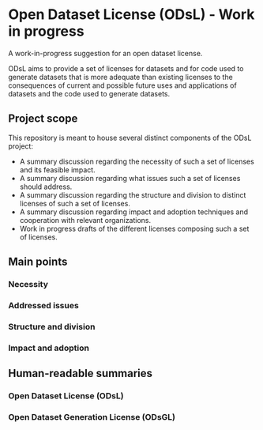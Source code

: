# Open Dataset License (ODsL) - Work in progress
A work-in-progress suggestion for an open dataset license. 

ODsL aims to provide a set of licenses for datasets and for code used to generate datasets that is more adequate than existing licenses to the consequences of current and possible future uses and applications of datasets and the code used to generate datasets.


## Project scope

This repository is meant to house several distinct components of the ODsL project:
* A summary discussion regarding the necessity of such a set of licenses and its feasible impact.
* A summary discussion regarding what issues such a set of licenses should address.
* A summary discussion regarding the structure and division to distinct licenses of such a set of licenses.
* A summary discussion regarding impact and adoption techniques and cooperation with relevant organizations.
* Work in progress drafts of the different licenses composing such a set of licenses.


## Main points

### Necessity

### Addressed issues

### Structure and division

### Impact and adoption


## Human-readable summaries

### Open Dataset License (ODsL)

### Open Dataset Generation License (ODsGL)
